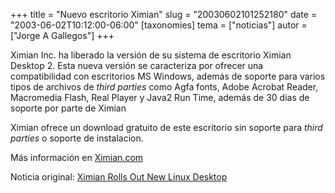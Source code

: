 +++
title = "Nuevo escritorio Ximian"
slug = "20030602101252180"
date = "2003-06-02T10:12:00-06:00"
[taxonomies]
tema = ["noticias"]
autor = ["Jorge A Gallegos"]
+++

Ximian Inc. ha liberado la versión de su sistema de escritorio Ximian
Desktop 2. Esta nueva versión se caracteriza por ofrecer una
compatibilidad con escritorios MS Windows, además de soporte para varios
tipos de archivos de *third parties* como Agfa fonts, Adobe Acrobat
Reader, Macromedia Flash, Real Player y Java2 Run Time, además de 30
dias de soporte por parte de Ximian

<!-- more -->
Ximian ofrece un download gratuito de este escritorio sin soporte para
*third parties* o soporte de instalacion.

Más información en [Ximian.com](http://www.ximian.com)

Noticia original: [Ximian Rolls Out New Linux
Desktop](http://www.eweek.com/article2/0,3959,1114367,00.asp)
